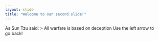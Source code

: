 ```yaml
---
layout: slide
title: "Welcome to our second slide!"
---
```

As Sun Tzu said: > All warfare is based on deception
Use the left arrow to go back!
